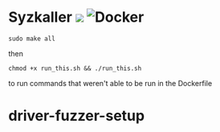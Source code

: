 # Syzkaller [![](https://images.microbadger.com/badges/version/buszk/syzkaller-docker.svg)](https://microbadger.com/images/buszk/syzkaller-docker "Get your own version badge on microbadger.com") ![Docker](https://github.com/buszk/docker-files/workflows/syzkaller-docker/badge.svg)

```
sudo make all
```
then 
```
chmod +x run_this.sh && ./run_this.sh
```

to run commands that weren't able to be run in the Dockerfile
# driver-fuzzer-setup

